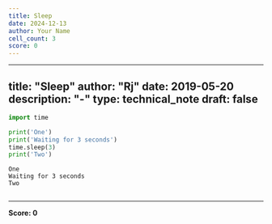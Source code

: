```yaml
---
title: Sleep
date: 2024-12-13
author: Your Name
cell_count: 3
score: 0
---
```


---
title: "Sleep"
author: "Rj"
date: 2019-05-20
description: "-"
type: technical_note
draft: false
---

```python
import time

print('One')
print('Waiting for 3 seconds')
time.sleep(3)
print('Two')
```

    One
    Waiting for 3 seconds
    Two



```python

```


---
**Score: 0**